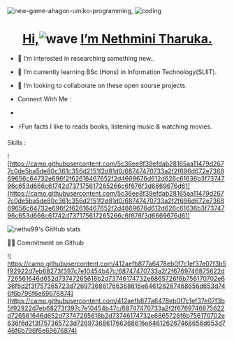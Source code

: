   
  ![<h1 align="center">new-game-ahagon-umiko-programming](https://user-images.githubusercontent.com/79852934/177247488-97c12e9e-6555-459c-bf09-ba68a33a84de.gif), ![coding](https://user-images.githubusercontent.com/79852934/177248887-b3457bbd-87f0-478a-ae6e-2c9428940524.gif)</h1>

  [<h1 align="center">**Hi,**](**Hi,**)![wave](https://user-images.githubusercontent.com/79852934/177246997-68233126-9933-4310-bafd-e8fbf81ca045.gif)
                               [**I’m Nethmini Tharuka.**](**I%E2%80%99m%20Nethmini%20Tharuka.**)</h1>
				

 
  
         
- 👀 I’m interested in researching something new..
- 🌱 I’m currently learning BSc (Hons) in Information Technology(SLIIT).
- 💞️ I’m looking to collaborate on these open sourse projects.
-  Connect With Me :
- 

- ⚡Fun facts I like to reads books, listening music & watching movies.


Skills :

![https://camo.githubusercontent.com/5c36ee8f39efdab28165aa11479d2677c0de5ba5de80c361c356d2151f2d81d0/68747470733a2f2f696d672e736869656c64732e696f2f62616467652f2d4669676d612d626c61636b3f7374796c653d666c61742d737175617265266c6f676f3d6669676d61](https://camo.githubusercontent.com/5c36ee8f39efdab28165aa11479d2677c0de5ba5de80c361c356d2151f2d81d0/68747470733a2f2f696d672e736869656c64732e696f2f62616467652f2d4669676d612d626c61636b3f7374796c653d666c61742d737175617265266c6f676f3d6669676d61)
     
     
     
  ![nethu99's GitHub stats](https://github-readme-stats.vercel.app/api?username=nethu99&show_icons=true&theme=radical)


 ✍🏽 Commitment on Github


![<img align="right">https://camo.githubusercontent.com/412aefb877a6478eb0f7c1ef37e07f3b5f92922d7eb68273f397c7e10454b47c/68747470733a2f2f6769746875622d726561646d652d73747265616b2d73746174732e6865726f6b756170702e636f6d2f3f757365723d7269736861766368616e646126267468656d653d746f6b796f6e69676874](https://camo.githubusercontent.com/412aefb877a6478eb0f7c1ef37e07f3b5f92922d7eb68273f397c7e10454b47c/68747470733a2f2f6769746875622d726561646d652d73747265616b2d73746174732e6865726f6b756170702e636f6d2f3f757365723d7269736861766368616e646126267468656d653d746f6b796f6e69676874)</p>

<!---
nethu99/nethu99 is a ✨ special ✨ repository because its `README.md` (this file) appears on your GitHub profile.
You can click the Preview link to take a look at your changes.
--->
